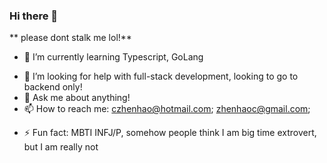### Hi there 👋

<!-- **c-zhenhao/c-zhenhao** is a ✨ _special_ ✨ repository because its `README.md` (this file) appears on your GitHub profile. -->

** please dont stalk me lol!**

<!-- Here are some ideas to get you started: -->

<!-- - 🔭 I’m currently working on -->
- 🌱 I’m currently learning Typescript, GoLang
<!-- - 👯 I’m looking to collaborate on ... -->
- 🤔 I’m looking for help with full-stack development, looking to go to backend only!
- 💬 Ask me about anything!
- 📫 How to reach me: czhenhao@hotmail.com; zhenhaoc@gmail.com;
<!-- - 😄 Pronouns: ... -->
- ⚡ Fun fact: MBTI INFJ/P, somehow people think I am big time extrovert, but I am really not
